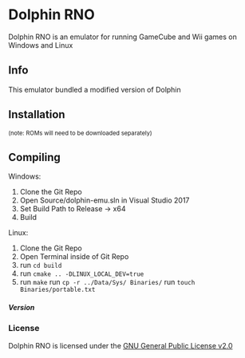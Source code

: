 # Dolphin RNO

Dolphin RNO is an emulator for running GameCube and Wii games on Windows and Linux 


## Info
This emulator bundled a modified version of Dolphin

## Installation
<sub>(note: ROMs will need to be downloaded separately)</sub>

## Compiling

Windows: 
1) Clone the Git Repo
2) Open Source/dolphin-emu.sln in Visual Studio 2017
3) Set Build Path to Release -> x64
4) Build

Linux:
1) Clone the Git Repo
2) Open Terminal inside of Git Repo
3) run `cd build`
4) run `cmake .. -DLINUX_LOCAL_DEV=true`
5) run `make`
run `cp -r ../Data/Sys/ Binaries/`
run `touch Binaries/portable.txt`

##### Version

### License
Dolphin RNO is licensed under the [GNU General Public License v2.0](license.txt)
